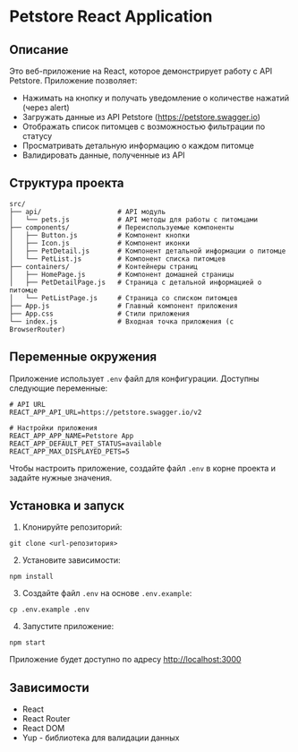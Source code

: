 # Petstore React Application

## Описание

Это веб-приложение на React, которое демонстрирует работу с API Petstore.
Приложение позволяет:

- Нажимать на кнопку и получать уведомление о количестве нажатий (через alert)
- Загружать данные из API Petstore (https://petstore.swagger.io)
- Отображать список питомцев с возможностью фильтрации по статусу
- Просматривать детальную информацию о каждом питомце
- Валидировать данные, полученные из API

## Структура проекта

```
src/
├── api/                   # API модуль
│   └── pets.js            # API методы для работы с питомцами
├── components/            # Переиспользуемые компоненты
│   ├── Button.js          # Компонент кнопки
│   ├── Icon.js            # Компонент иконки
│   ├── PetDetail.js       # Компонент детальной информации о питомце
│   └── PetList.js         # Компонент списка питомцев
├── containers/            # Контейнеры страниц
│   ├── HomePage.js        # Компонент домашней страницы
│   ├── PetDetailPage.js   # Страница с детальной информацией о питомце
│   └── PetListPage.js     # Страница со списком питомцев
├── App.js                 # Главный компонент приложения
├── App.css                # Стили приложения
└── index.js               # Входная точка приложения (с BrowserRouter)
```

## Переменные окружения

Приложение использует `.env` файл для конфигурации. Доступны следующие переменные:

```
# API URL
REACT_APP_API_URL=https://petstore.swagger.io/v2

# Настройки приложения
REACT_APP_APP_NAME=Petstore App
REACT_APP_DEFAULT_PET_STATUS=available
REACT_APP_MAX_DISPLAYED_PETS=5
```

Чтобы настроить приложение, создайте файл `.env` в корне проекта и задайте нужные значения.

## Установка и запуск

1. Клонируйте репозиторий:

```
git clone <url-репозитория>
```

2. Установите зависимости:

```
npm install
```

3. Создайте файл `.env` на основе `.env.example`:

```
cp .env.example .env
```

4. Запустите приложение:

```
npm start
```

Приложение будет доступно по адресу [http://localhost:3000](http://localhost:3000)

## Зависимости

- React
- React Router
- React DOM
- Yup - библиотека для валидации данных
